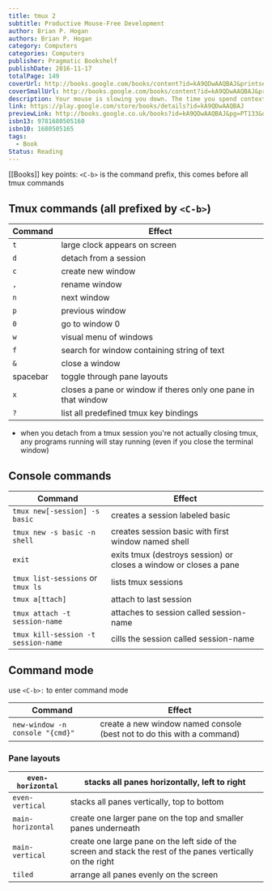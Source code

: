 ```yaml
---
title: tmux 2
subtitle: Productive Mouse-Free Development
author: Brian P. Hogan
authors: Brian P. Hogan
category: Computers
categories: Computers
publisher: Pragmatic Bookshelf
publishDate: 2016-11-17
totalPage: 149
coverUrl: http://books.google.com/books/content?id=kA9QDwAAQBAJ&printsec=frontcover&img=1&zoom=1&edge=curl&source=gbs_api
coverSmallUrl: http://books.google.com/books/content?id=kA9QDwAAQBAJ&printsec=frontcover&img=1&zoom=5&edge=curl&source=gbs_api
description: Your mouse is slowing you down. The time you spend context switching between your editor and your consoles eats away at your productivity. Take control of your environment with tmux, a terminal multiplexer that you can tailor to your workflow. With this updated second edition for tmux 2.3, you'll customize, script, and leverage tmux's unique abilities to craft a productive terminal environment that lets you keep your fingers on your keyboard's home row. You have a database console, web server, test runner, and text editor running at the same time, but switching between them and trying to find what you need takes up valuable time and breaks your concentration. By using tmux 2.3, you can improve your productivity and regain your focus. This book will show you how. This second edition includes many features requested by readers, including how to integrate plugins into your workflow, how to integrate tmux with Vim for seamless navigation - oh, and how to use tmux on Windows 10. Use tmux to manage multiple terminal sessions in a single window using only your keyboard. Manage and run programs side by side in panes, and create the perfect development environment with custom scripts so that when you're ready to work, your programs are waiting for you. Manipulate text with tmux's copy and paste buffers, so you can move text around freely between applications. Discover how easy it is to use tmux to collaborate remotely with others, and explore more advanced usage as you manage multiple tmux sessions, add custom scripts into the tmux status line, and integrate tmux with your system. Whether you're an application developer or a system administrator, you'll find many useful tricks and techniques to help you take control of your terminal.
link: https://play.google.com/store/books/details?id=kA9QDwAAQBAJ
previewLink: http://books.google.co.uk/books?id=kA9QDwAAQBAJ&pg=PT133&dq=tmux&hl=&as_pt=BOOKS&cd=5&source=gbs_api
isbn13: 9781680505160
isbn10: 1680505165
tags:
  - Book
Status: Reading
---
```

[[Books]]
key points:
`<C-b>` is the command prefix, this comes before all tmux commands
## Tmux commands (all prefixed by `<C-b>`)

| Command  | Effect                                                         |
| -------- | -------------------------------------------------------------- |
| `t`      | large clock appears on screen                                  |
| `d`      | detach from a session                                          |
| `c`      | create new window                                              |
| `,`      | rename window                                                  |
| `n`      | next window                                                    |
| `p`      | previous window                                                |
| `0`      | go to window 0                                                 |
| `w`      | visual menu of windows                                         |
| `f`      | search for window containing string of text                    |
| `&`      | close a window                                                 |
| spacebar | toggle through pane layouts                                    |
| `x`      | closes a pane or window if theres only one pane in that window |
| `?`      | list all predefined tmux key bindings                          |

- when you detach from a tmux session you're not actually closing tmux, any programs running will stay running (even if you close the terminal window)
## Console commands

| Command                             | Effect                                                            |
| ----------------------------------- | ----------------------------------------------------------------- |
| `tmux new[-session] -s basic`       | creates a session labeled basic                                   |
| `tmux new -s basic -n shell`        | creates session basic with first window named shell               |
| `exit`                              | exits tmux (destroys session) or closes a window or closes a pane |
| `tmux list-sessions` or `tmux ls`   | lists tmux sessions                                               |
| `tmux a[ttach]`                     | attach to last session                                            |
| `tmux attach -t session-name`       | attaches to session called session-name                           |
| `tmux kill-session -t session-name` | cills the session called session-name                             |

## Command mode
use `<C-b>:` to enter command mode

| Command                         | Effect                                                                 |
| ------------------------------- | ---------------------------------------------------------------------- |
| `new-window -n console "{cmd}"` | create a new window named console (best not to do this with a command) |
### Pane layouts

| `even-horizontal` | stacks all panes horizontally, left to right                                                                 |
| ----------------- | ------------------------------------------------------------------------------------------------------------ |
| `even-vertical`   | stacks all panes vertically, top to bottom                                                                   |
| `main-horizontal` | create one larger pane on the top and smaller panes underneath                                               |
| `main-vertical`   | create one large pane on the left side of the screen and stack the rest of the panes vertically on the right |
| `tiled`           | arrange all panes evenly on the screen                                                                       |